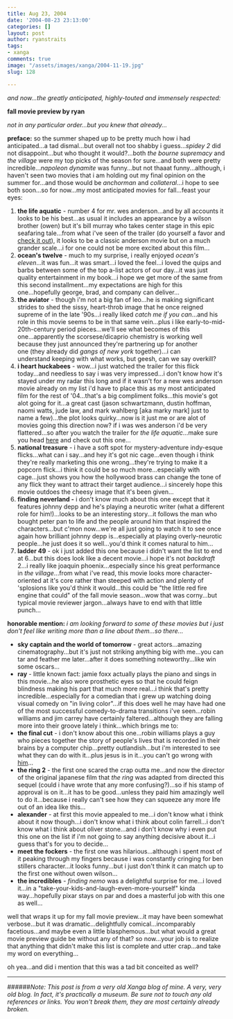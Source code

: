 ```yaml
---
title: Aug 23, 2004
date: '2004-08-23 23:13:00'
categories: []
layout: post
author: ryanstraits
tags:
- xanga
comments: true
image: "/assets/images/xanga/2004-11-19.jpg"
slug: 128

---
```

<em>and now...the greatly anticipated, highly-touted and immensely respected:</em>

<strong>fall movie preview by ryan</strong>

<em>not in any particular order...but you knew that already...</em>

<!-- break -->

<strong>preface:</strong> so the summer shaped up to be pretty much how i had anticipated...a tad dismal...but overall not too shabby i guess...<em>spidey 2</em> did not disappoint...but who thought it would?...both <em>the bourne supremacy</em> and <em>the village</em> were my top picks of the season for sure...and both were pretty incredible...<em>napoleon dynamite</em> was funny...but not thaaat funny...although, i haven't seen two movies that i am holding out my final opinion on the summer for...and those would be <em>anchorman</em> and <em>collateral</em>...i hope to see both soon...so for now...my most anticipated movies for fall...feast your eyes:
<ol>
	<li><strong>the life aquatic</strong> - number 4 for mr. wes anderson...and by all accounts it looks to be his best...as usual it includes an appearance by a wilson brother (owen) but it's bill murray who takes center stage in this epic seafaring tale...from what i've seen of the trailer (do yourself a favor and <a href="http://movies.yahoo.com/movies/feature/thelifeaquaticwithstevezissou.html" target="_blank">check it out</a>), it looks to be a classic anderson movie but on a much grander scale...i for one could not be more excited about this film...</li>
	<li><strong>ocean's twelve</strong> - much to my surprise, i really enjoyed <em>ocean's eleven</em>...it was fun...it was smart...i loved the feel...i loved the quips and barbs between some of the top a-list actors of our day...it was just quality entertainment in my book...i hope we get more of the same from this second installment...my expectations are high for this one...hopefully george, brad, and company can deliver...</li>
	<li><strong>the aviator</strong> - though i'm not a big fan of leo...he is making significant strides to shed the sissy, heart-throb image that he once reigned supreme of in the late '90s...i really liked <em>catch me if you can</em>...and his role in this movie seems to be in that same vein...plus i like early-to-mid-20th-century period pieces...we'll see what becomes of this one...apparently the scorsese/dicaprio chemistry is working well because they just announced they're partnering up for another one (they already did <em>gangs of new york </em>together)...i can understand keeping with what works, but geesh, can we say overkill?</li>
	<li><strong>i heart huckabees</strong> - wow...i just watched the trailer for this flick today...and needless to say i was very impressed...i don't know how it's stayed under my radar this long and if it wasn't for a new wes anderson movie already on my list i'd have to place this as my most anticipated film for the rest of '04...that's a big compliment folks...this movie's got alot going for it...a great cast (jason schwartzmann, dustin hoffman, naomi watts, jude law, and mark wahlberg [aka marky mark] just to name a few)...the plot looks quirky...now is it just me or are alot of movies going this direction now? if i was wes anderson i'd be very flattered...so after you watch the trailer for <em>the life aquatic</em>...make sure you head <a href="http://www.apple.com/trailers/fox_searchlight/i_heart_huckabees/" target="_blank">here</a> and check out this one...</li>
	<li><strong>national treasure</strong> - i have a soft spot for mystery-adventure indy-esque flicks...what can i say...and hey it's got nic cage...even though i think they're really marketing this one wrong...they're trying to make it a popcorn flick...i think it could be so much more...especially with cage...just shows you how the hollywood brass can change the tone of any flick they want to attract their target audience...i sincerely hope this movie outdoes the cheesy image that it's been given...</li>
	<li><strong>finding neverland -</strong> i don't know much about this one except that it features johnny depp and he's playing a neurotic writer (what a different role for him!)...looks to be an interesting story...it follows the man who bought peter pan to life and the people around him that inspired the characters...but c'mon now...we're all just going to watch it to see once again how brilliant johnny depp is...especially at playing overly-neurotic people...he just does it so well...you'd think it comes natural to him...</li>
	<li><strong>ladder 49</strong> - ok i just added this one because i didn't want the list to end at 6...but this does look like a decent movie...i hope it's not <em>backdraft</em> 2...i really like joaquin phoenix...especially since his great performance in <em>the village</em>...from what i've read, this movie looks more character-oriented at it's core rather than steeped with action and plenty of 'splosions like you'd think it would...this could be "the little red fire engine that could" of the fall movie season...wow that was corny...but typical movie reviewer jargon...always have to end with that little punch...</li>
</ol>
<strong>honorable mention:
</strong><em>i am looking forward to some of these movies but i just don't feel like writing more than a line about them...so there...</em>
<ul>
	<li><strong>sky captain and the world of tomorrow</strong> - great actors...amazing cinematography...but it's just not striking anything big with me...you can tar and feather me later...after it does something noteworthy...like win some oscars...</li>
	<li><strong>ray</strong> - little known fact: jamie foxx actually plays the piano and sings in this movie...he also wore prosthetic eyes so that he could feign blindness making his part that much more real...i think that's pretty incredible...especially for a comedian that i grew up watching doing visual comedy on "in living color"...if this does well he may have had one of the most successful comedy-to-drama transitions i've seen...robin williams and jim carrey have certainly faltered...although they are falling more into their groove lately i think...which brings me to:</li>
	<li><strong>the final cut</strong> - i don't know about this one...robin williams plays a guy who pieces together the story of people's lives that is recorded in their brains by a computer chip...pretty outlandish...but i'm interested to see what they can do with it...plus jesus is in it...you can't go wrong with <a href="http://www.comingsoon.net/films.php?id=5870" target="_blank">him</a>...</li>
	<li><strong>the ring 2</strong> - the first one scared the crap outta me...and now the director of the original japanese film that <em>the ring</em> was adapted from directed this sequel (could i have wrote that any more confusing?)...so if his stamp of approval is on it...it has to be good...unless they paid him amazingly well to do it...because i really can't see how they can squeeze any more life out of an idea like this...</li>
	<li><strong>alexander</strong> - at first this movie appealed to me...i don't know what i think about it now though...i don't know what i think about colin farrell...i don't know what i think about oliver stone...and i don't know why i even put this one on the list if i'm not going to say anything decisive about it...i guess that's for you to decide...</li>
	<li><strong>meet the fockers</strong> - the first one was hilarious...although i spent most of it peaking through my fingers because i was constantly cringing for ben stillers character...it looks funny...but i just don't think it can match up to the first one without owen wilson...</li>
	<li><strong>the incredibles</strong> -<em> finding nemo</em> was a delightful surprise for me...i loved it...in a "take-your-kids-and-laugh-even-more-yourself" kinda way...hopefully pixar stays on par and does a masterful job with this one as well...</li>
</ul>
well that wraps it up for my fall movie preview...it may have been somewhat verbose...but it was dramatic...delightfully comical...incomparably facetious...and maybe even a little blasphemous...but what would a great movie preview guide be without any of that? so now...your job is to realize that anything that didn't make this list is complete and utter crap...and take my word on everything...

oh yea...and did i mention that this was a tad bit conceited as well?

---

######*Note: This post is from a very old Xanga blog of mine. A very, very old blog. In fact, it's practically a museum. Be sure not to touch any old references or links. You won't break them, they are most certainly already broken.*